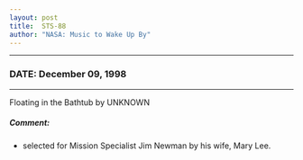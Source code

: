 ```yaml
---
layout: post
title:  STS-88
author: "NASA: Music to Wake Up By"
---
```


----
### DATE: December 09, 1998
----
Floating in the Bathtub by UNKNOWN

##### Comment:
* selected for Mission Specialist Jim Newman by his wife, Mary Lee.
